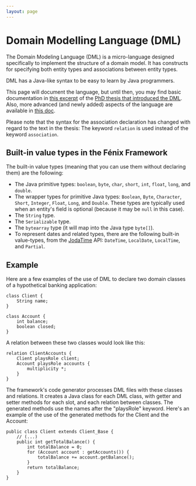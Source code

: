 ```yaml
---
layout: page
---
```


# Domain Modelling Language (DML)

The Domain Modeling Language (DML) is a micro-language designed specifically
to implement the structure of a domain model. It has constructs for specifying
both entity types and associations between entity types.

DML has a Java-like syntax to be easy to learn by Java programmers.

This page will document the language, but until then, you may find basic
documentation in [this excerpt][cachopo-phd-dml] of the
[PhD thesis that introduced the DML][cachopo-phd].  Also, more advanced (and
newly added) aspects of the language are available in
[this doc][dml-reference].

Please note that the syntax for the association declaration has changed with
regard to the text in the thesis: The keyword `relation` is used instead of
the keyword `association`.

## Built-in value types in the Fénix Framework

The built-in value types (meaning that you can use them without declaring
them) are the following:

  * The Java primitive types: `boolean`, `byte`, `char`, `short`, `int`,
    `float`, `long`, and `double`.
  * The wrapper types for primitive Java types: `Boolean`, `Byte`,
    `Character`, `Short`, `Integer`, `Float`, `Long`, and `Double`. These
    types are typically used when an entity's field is optional (because it
    may be `null` in this case).
  * The `String` type.
  * The `Serializable` type.
  * The `bytearray` type (it will map into the Java type `byte[]`).
  * To represent dates and related types, there are the following built-in
    value-types, from the [JodaTime](http://joda-time.sourceforge.net/) API:
    `DateTime`, `LocalDate`, `LocalTime`, and `Partial`.

## Example

Here are a few examples of the use of DML to declare two domain classes of a hypothetical banking application:

    class Client {
        String name;
    }

    class Account {
        int balance;
        boolean closed;
    }

A relation between these two classes would look like this:

    relation ClientAccounts {
        Client playsRole client;
        Account playsRole accounts {
            multiplicity *;
        }
    }

The framework's code generator processes DML files with these classes and relations.
It creates a Java class for each DML class, with getter and setter methods for each slot, and each relation between classes.
The generated methods use the names after the "playsRole" keyword.
Here's an example of the use of the generated methods for the Client and the Account:

    public class Client extends Client_Base {
        // (...)
        public int getTotalBalance() {
            int totalBalance = 0;
            for (Account account : getAccounts()) {
                totalBalance += account.getBalance();
            }
            return totalBalance;
        }
    }



[cachopo-phd-dml]: https://github.com/fenix-framework/fenix-framework/blob/master-ff2/docs/dml-doc.pdf?raw=true
[cachopo-phd]: https://dspace.ist.utl.pt/bitstream/2295/132008/2/cachopo-phd.pdf
[dml-reference]: https://github.com/fenix-framework/fenix-framework/blob/master-ff2/docs/dml-reference.md

